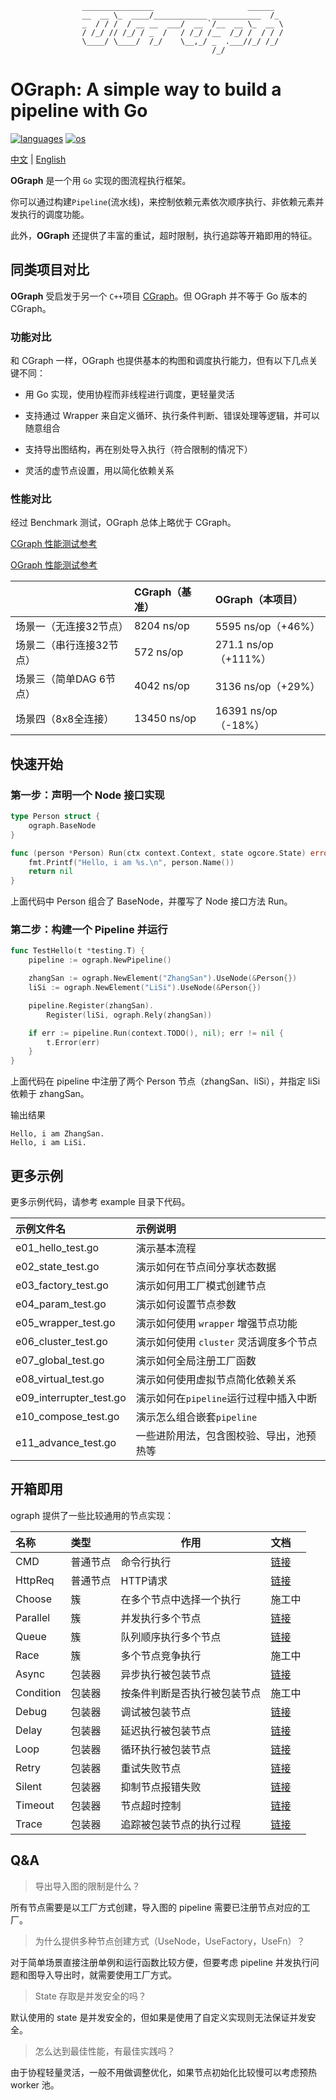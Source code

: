                     ________________                     ______  
                    __  __ \_  ____/____________ ___________  /_ 
                    _  / / /  / __ __  ___/  __ `/__  __ \_  __ \
                    / /_/ // /_/ / _  /   / /_/ /__  /_/ /  / / /
                    \____/ \____/  /_/    \__,_/ _  .___//_/ /_/ 
    			                                 /_/             

# OGraph: A simple way to build a pipeline with Go

<p align="left">
  <a href="https://github.com/symphony09/ograph"><img src="https://badgen.net/badge/langs/Golang?list=1" alt="languages"></a>
  <a href="https://github.com/symphony09/ograph"><img src="https://badgen.net/badge/os/MacOS,Linux,Windows/cyan?list=1" alt="os"></a>
</p>

[中文](README.md) | [English](README_en.md)

**OGraph** 是一个用 `Go` 实现的图流程执行框架。

你可以通过构建`Pipeline`(流水线)，来控制依赖元素依次顺序执行、非依赖元素并发执行的调度功能。

此外，**OGraph** 还提供了丰富的重试，超时限制，执行追踪等开箱即用的特征。

## 同类项目对比

**OGraph** 受启发于另一个 `C++`项目 [CGraph](https://github.com/ChunelFeng/CGraph)。但 OGraph 并不等于 Go 版本的 CGraph。

### 功能对比

和 CGraph 一样，OGraph 也提供基本的构图和调度执行能力，但有以下几点关键不同：

*   用 Go 实现，使用协程而非线程进行调度，更轻量灵活

*   支持通过 Wrapper 来自定义循环、执行条件判断、错误处理等逻辑，并可以随意组合

*   支持导出图结构，再在别处导入执行（符合限制的情况下）

*   灵活的虚节点设置，用以简化依赖关系

### 性能对比

经过 Benchmark 测试，OGraph 总体上略优于 CGraph。

[CGraph 性能测试参考](http://www.chunel.cn/archives/cgraph-compare-taskflow-v1)

[OGraph 性能测试参考](docs/benchmark_report.md)


|                | CGraph（基准）  | OGraph（本项目）        |
| :------------- | :---------- | :----------------- |
| 场景一（无连接32节点）   | 8204 ns/op  | 5595 ns/op（+46%）   |
| 场景二（串行连接32节点）  | 572 ns/op   | 271.1 ns/op（+111%） |
| 场景三（简单DAG 6节点） | 4042 ns/op  | 3136 ns/op（+29%）   |
| 场景四（8x8全连接）    | 13450 ns/op | 16391 ns/op（-18%）  |


## 快速开始

### 第一步：声明一个 Node 接口实现

```go
type Person struct {
	ograph.BaseNode
}

func (person *Person) Run(ctx context.Context, state ogcore.State) error {
	fmt.Printf("Hello, i am %s.\n", person.Name())
	return nil
}
```

上面代码中 Person 组合了 BaseNode，并覆写了 Node 接口方法 Run。

### 第二步：构建一个 Pipeline 并运行

```go
func TestHello(t *testing.T) {
	pipeline := ograph.NewPipeline()

	zhangSan := ograph.NewElement("ZhangSan").UseNode(&Person{})
	liSi := ograph.NewElement("LiSi").UseNode(&Person{})

	pipeline.Register(zhangSan).
		Register(liSi, ograph.Rely(zhangSan))

	if err := pipeline.Run(context.TODO(), nil); err != nil {
		t.Error(err)
	}
}
```

上面代码在 pipeline 中注册了两个 Person 节点（zhangSan、liSi），并指定 liSi 依赖于 zhangSan。

输出结果

    Hello, i am ZhangSan.
    Hello, i am LiSi.

## 更多示例

更多示例代码，请参考 example 目录下代码。

| 示例文件名                | 示例说明                                 |
| :------------------------ | :--------------------------------------- |
| e01\_hello\_test.go       | 演示基本流程                             |
| e02\_state\_test.go       | 演示如何在节点间分享状态数据             |
| e03\_factory\_test.go     | 演示如何用工厂模式创建节点               |
| e04\_param\_test.go       | 演示如何设置节点参数                     |
| e05\_wrapper\_test.go     | 演示如何使用 `wrapper` 增强节点功能      |
| e06\_cluster\_test.go     | 演示如何使用 `cluster` 灵活调度多个节点  |
| e07\_global\_test.go      | 演示如何全局注册工厂函数                 |
| e08\_virtual\_test.go     | 演示如何使用虚拟节点简化依赖关系         |
| e09\_interrupter\_test.go | 演示如何在`pipeline`运行过程中插入中断   |
| e10\_compose\_test.go     | 演示怎么组合嵌套`pipeline`               |
| e11\_advance\_test.go     | 一些进阶用法，包含图校验、导出，池预热等 |

## 开箱即用

ograph 提供了一些比较通用的节点实现：

| 名称      | 类型     | 作用                         | 文档                             |
| :-------- | :------- | ---------------------------- | :------------------------------- |
| CMD       | 普通节点 | 命令行执行                   | [链接](docs/node_cmd.md)         |
| HttpReq   | 普通节点 | HTTP请求                     | [链接](docs/node_http_req.md)    |
| Choose    | 簇       | 在多个节点中选择一个执行     | 施工中                           |
| Parallel  | 簇       | 并发执行多个节点             | [链接](docs/cluster_parallel.md) |
| Queue     | 簇       | 队列顺序执行多个节点         | [链接](docs/cluster_queue.md)    |
| Race      | 簇       | 多个节点竞争执行             | 施工中                           |
| Async     | 包装器   | 异步执行被包装节点           | [链接](docs/wrapper_async.md)    |
| Condition | 包装器   | 按条件判断是否执行被包装节点 | 施工中                           |
| Debug     | 包装器   | 调试被包装节点               | [链接](docs/wrapper_debug.md)    |
| Delay     | 包装器   | 延迟执行被包装节点           | [链接](docs/wrapper_delay.md)    |
| Loop      | 包装器   | 循环执行被包装节点           | [链接](docs/wrapper_loop.md)     |
| Retry     | 包装器   | 重试失败节点                 | [链接](docs/wrapper_retry.md)    |
| Silent    | 包装器   | 抑制节点报错失败             | [链接](docs/wrapper_silent.md)   |
| Timeout   | 包装器   | 节点超时控制                 | [链接](docs/wrapper_timeout.md)  |
| Trace     | 包装器   | 追踪被包装节点的执行过程     | [链接](docs/wrapper_trace.md)    |


## Q&A

> 导出导入图的限制是什么？

所有节点需要是以工厂方式创建，导入图的 pipeline 需要已注册节点对应的工厂。

> 为什么提供多种节点创建方式（UseNode，UseFactory，UseFn）？

对于简单场景直接注册单例和运行函数比较方便，但要考虑 pipeline 并发执行问题和图导入导出时，就需要使用工厂方式。

> State 存取是并发安全的吗？

默认使用的 state 是并发安全的，但如果是使用了自定义实现则无法保证并发安全。

> 怎么达到最佳性能，有最佳实践吗？

由于协程轻量灵活，一般不用做调整优化，如果节点初始化比较慢可以考虑预热 worker 池。

